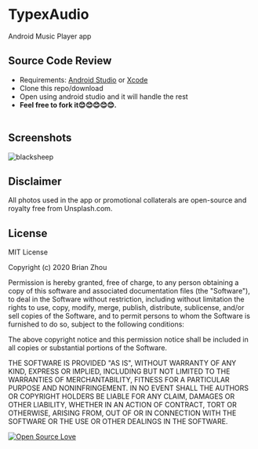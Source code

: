 # TypexAudio
Android Music Player app

## Source Code Review
* Requirements: [Android Studio](https://developer.android.com/studio/) or [Xcode](https://developer.apple.com/xcode/)<br />
* Clone this repo/download 
* Open using android studio and it will handle the rest
* **Feel free to fork it😊😊😊😊😊.**<br /><br />


## Screenshots
![blacksheep](https://user-images.githubusercontent.com/39838697/79722382-dd45a880-82db-11ea-95a7-10a2abc709f0.png)

## Disclaimer
All photos used in the app or promotional collaterals are open-source and royalty free from Unsplash.com.

## License
MIT License

Copyright (c) 2020 Brian Zhou

Permission is hereby granted, free of charge, to any person obtaining a copy
of this software and associated documentation files (the "Software"), to deal
in the Software without restriction, including without limitation the rights
to use, copy, modify, merge, publish, distribute, sublicense, and/or sell
copies of the Software, and to permit persons to whom the Software is
furnished to do so, subject to the following conditions:

The above copyright notice and this permission notice shall be included in all
copies or substantial portions of the Software.

THE SOFTWARE IS PROVIDED "AS IS", WITHOUT WARRANTY OF ANY KIND, EXPRESS OR
IMPLIED, INCLUDING BUT NOT LIMITED TO THE WARRANTIES OF MERCHANTABILITY,
FITNESS FOR A PARTICULAR PURPOSE AND NONINFRINGEMENT. IN NO EVENT SHALL THE
AUTHORS OR COPYRIGHT HOLDERS BE LIABLE FOR ANY CLAIM, DAMAGES OR OTHER
LIABILITY, WHETHER IN AN ACTION OF CONTRACT, TORT OR OTHERWISE, ARISING FROM,
OUT OF OR IN CONNECTION WITH THE SOFTWARE OR THE USE OR OTHER DEALINGS IN THE
SOFTWARE.

[![Open Source Love](https://badges.frapsoft.com/os/v2/open-source-200x33.png?v=103)](https://github.com/ellerbrock/open-source-badge/)  
